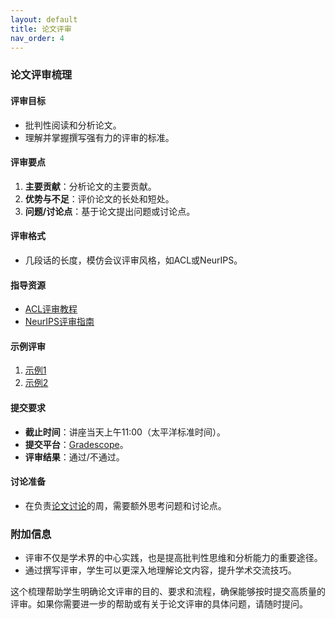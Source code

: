 ```yaml
---
layout: default
title: 论文评审
nav_order: 4
---
```


### 论文评审梳理

#### 评审目标
- 批判性阅读和分析论文。
- 理解并掌握撰写强有力的评审的标准。

#### 评审要点
1. **主要贡献**：分析论文的主要贡献。
2. **优势与不足**：评价论文的长处和短处。
3. **问题/讨论点**：基于论文提出问题或讨论点。

#### 评审格式
- 几段话的长度，模仿会议评审风格，如ACL或NeurIPS。

#### 指导资源
- [ACL评审教程](https://aclrollingreview.org/reviewertutorial)
- [NeurIPS评审指南](https://neurips.cc/Conferences/2021/Reviewer-Guidelines)

#### 示例评审
1. [示例1](https://openreview.net/forum?id=jznizqvr15J&noteId=ftk5QwCAJLi)
2. [示例2](https://openreview.net/forum?id=de11dbHzAMF&noteId=ZLlS_WgGyHH)

#### 提交要求
- **截止时间**：讲座当天上午11:00（太平洋标准时间）。
- **提交平台**：[Gradescope](https://www.gradescope.com/courses/342794)。
- **评审结果**：通过/不通过。

#### 讨论准备
- 在负责[论文讨论](https://aithoughts.github.io/large-language-models/paper-discussions/)的周，需要额外思考问题和讨论点。

### 附加信息
- 评审不仅是学术界的中心实践，也是提高批判性思维和分析能力的重要途径。
- 通过撰写评审，学生可以更深入地理解论文内容，提升学术交流技巧。

这个梳理帮助学生明确论文评审的目的、要求和流程，确保能够按时提交高质量的评审。如果你需要进一步的帮助或有关于论文评审的具体问题，请随时提问。